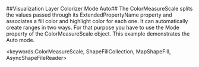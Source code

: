 ##Visualization Layer Colorizer Mode Auto##
The ColorMeasureScale splits the values passed through its ExtendedPropertyName property and associates a fill color and highlight color for each one. It can automatically create ranges in two ways. For that purpose you have to use the Mode property of the ColorMeasureScale object. This example demonstrates the Auto mode.

<keywords:ColorMeasureScale, ShapeFillCollection, MapShapeFill, AsyncShapeFileReader>